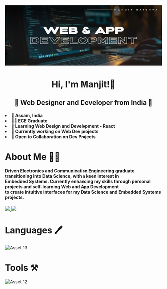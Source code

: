 <!-- Hero Image -->
![Header](/assets/header.png)

<!-- Greeting Message -->
<h1 align="center">
    Hi, I'm Manjit!👋
</h1>

<!-- Subtitle -->
<h2 align="center"> 🌟 Web Designer and Developer from India 🌟 </h2>

<!-- List -->
<h4>
    <li> 📌 Assam, India </li>
    <li> 👨‍🎓 ECE Graduate </li>
    <li> 🌱 Learning Web Design and Development - React </li>
    <li> 🏢 Currently working on Web Dev projects </li>
    <li> 🤝 Open to Collaboration on Dev Projects</li>
</h4>

<!-- About Me -->
<h1>About Me 👨‍🎓</h1>
<h4>Driven Electronics and Communication Engineering graduate transitioning into Data Science, with a keen interest in 
<br>Embedded Systems. Currently enhancing my skills through personal projects and self-learning Web and App Development 
<br>to create intuitive interfaces for my Data Science and Embedded Systems projects.</h4>

<!-- Social Profiles -->
<div> 
  <a href="mailto:manjitbaishya15@gmail.com">
    <img src="https://img.shields.io/badge/Gmail-D14836?style=for-the-badge&logo=gmail&logoColor=white" />
  </a>
  <a href="https://www.linkedin.com/in/reach-manjit-here">
    <img src="https://img.shields.io/badge/LinkedIn-0077B5?style=for-the-badge&logo=linkedin&logoColor=white" />
  </a>
</div>

<!-- Languages -->
<h1>Languages 🖊</h1>

![Asset 13](https://github.com/manjit-baishya-datascience/manjit-baishya-datascience/assets/127611924/e5e9a71f-f28e-49c6-ad4f-ec11fc48c6b2)

<!-- Tools -->
<h1>Tools ⚒️</h1>

![Asset 12](https://github.com/manjit-baishya-datascience/manjit-baishya-datascience/assets/127611924/8bc0512f-7eb0-47ce-b6b6-cdef11fe8db6)
